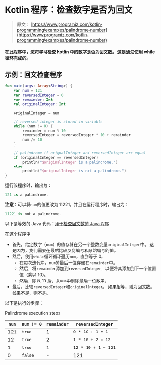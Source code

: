 # Kotlin 程序：检查数字是否为回文

> 原文： [https://www.programiz.com/kotlin-programming/examples/palindrome-number](https://www.programiz.com/kotlin-programming/examples/palindrome-number)

#### 在此程序中，您将学习检查 Kotlin 中的数字是否为回文数。 这是通过使用 while 循环完成的。

## 示例：回文检查程序

```kt
fun main(args: Array<String>) {
    var num = 121
    var reversedInteger = 0
    var remainder: Int
    val originalInteger: Int

    originalInteger = num

    // reversed integer is stored in variable
    while (num != 0) {
        remainder = num % 10
        reversedInteger = reversedInteger * 10 + remainder
        num /= 10
    }

    // palindrome if orignalInteger and reversedInteger are equal
    if (originalInteger == reversedInteger)
        println("$originalInteger is a palindrome.")
    else
        println("$originalInteger is not a palindrome.")
}
```

运行该程序时，输出为：

```kt
121 is a palindrome.
```

**注意**：可以将`num`的值更改为 11221，并且在运行程序时，输出为：

```kt
11221 is not a palindrome.
```

以下是等效的 Java 代码：[用于检查回文数的 Java 程序](/java-programming/examples/palindrome-number "Java Program to Check Whether a Number is Palindrome or Not")

在这个程序中

*   首先，给定数字（`num`）的值存储在另一个整数变量`originalInteger`中。 这是因为，我们需要在最后比较反向编号和原始编号的值。
*   然后，使用`while`循环循环遍历`num`，直到等于 0。
    *   在每次迭代中，`num`的最后一位存储在`remainder`中。
    *   然后，将`remainder`添加到`reversedInteger`，以便将其添加到下一个位置值（乘以 10）。
    *   然后，除以 10 后，从`num`中删除最后一位数字。
*   最后，比较`reversedInteger`和`originalInteger`。 如果相等，则为回文数。 如果不是，则不是。

以下是执行的步骤：

Palindrome execution steps

| `num` | `num != 0` | `remainder` | `reversedInteger` |
| --- | --- | --- | --- |
| 121 | `true` | 1 | `0 * 10 + 1 = 1` |
| 12 | `true` | 2 | `1 * 10 + 2 = 12` |
| 1 | `true` | 1 | `12 * 10 + 1 = 121` |
| 0 | `false` | - | 121 |